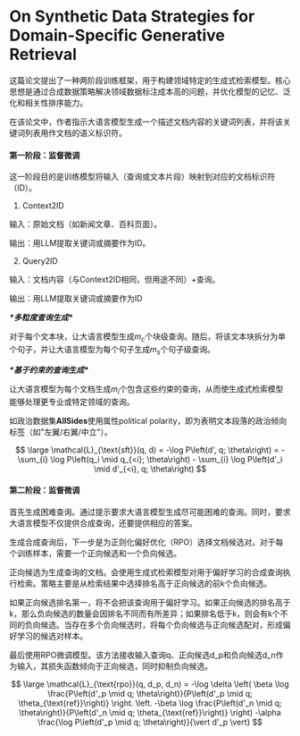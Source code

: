 # On Synthetic Data Strategies for Domain-Specific Generative Retrieval

这篇论文提出了一种两阶段训练框架，用于构建领域特定的生成式检索模型。核心思想是通过合成数据策略解决领域数据标注成本高的问题，并优化模型的记忆、泛化和相关性排序能力。

在该论文中，作者指示大语言模型生成一个描述文档内容的关键词列表，并将该关键词列表用作文档的语义标识符。

#### 第一阶段：监督微调

这一阶段目的是训练模型将输入（查询或文本片段）映射到对应的文档标识符（ID）。

1. Context2ID

输入：原始文档（如新闻文章、百科页面）。

输出：用LLM提取关键词或摘要作为ID。

2. Query2ID

输入：文档内容（与Context2ID相同，但用途不同）+查询。

输出：用LLM提取关键词或摘要作为ID

***\*多粒度查询生成\****

对于每个文本块，让大语言模型生成$m_c$个块级查询。随后，将该文本块拆分为单个句子，并让大语言模型为每个句子生成$m_s$个句子级查询。

***\*基于约束的查询生成\****

让大语言模型为每个文档生成$m_i$个包含这些约束的查询，从而使生成式检索模型能够处理更专业或特定领域的查询。

如政治数据集**AllSides**使用属性political polarity，即为表明文本段落的政治倾向标签（如"左翼/右翼/中立"）。

$$ \large \mathcal{L}_{\text{sft}}(q, d) = -\log P\left(d', q; \theta\right)  = -\sum_{i} \log P\left(q_i \mid q_{<i}; \theta\right)  - \sum_{i} \log P\left(d'_i \mid d'_{<i}, q; \theta\right) $$



#### 第二阶段：监督微调

首先生成困难查询。通过提示要求大语言模型生成尽可能困难的查询。同时，要求大语言模型不仅提供合成查询，还要提供相应的答案。

生成合成查询后，下一步是为正则化偏好优化（RPO）选择文档候选对。对于每个训练样本，需要一个正向候选和一个负向候选。

正向候选为生成查询的文档。会使用生成式检索模型对用于偏好学习的合成查询执行检索。策略主要是从检索结果中选择排名高于正向候选的前k个负向候选。

如果正向候选排名第一，将不会把该查询用于偏好学习。如果正向候选的排名高于k，那么负向候选的数量会因排名不同而有所差异；如果排名低于k，则会有k个不同的负向候选。当存在多个负向候选时，将每个负向候选与正向候选配对，形成偏好学习的候选对样本。

最后使用RPO微调模型。该方法接收输入查询q、正向候选d_p和负向候选d_n作为输入，其损失函数倾向于正向候选，同时抑制负向候选。

$$ \large \mathcal{L}_{\text{rpo}}(q, d_p, d_n) = -\log \delta \left(  \beta \log \frac{P\left(d'_p \mid q; \theta\right)}{P\left(d'_p \mid q; \theta_{\text{ref}}\right)} \right.  \left. -\beta \log \frac{P\left(d'_n \mid q; \theta\right)}{P\left(d'_n \mid q; \theta_{\text{ref}}\right)} \right)  -\alpha \frac{\log P\left(d'_p \mid q; \theta\right)}{\vert d'_p \vert} $$
